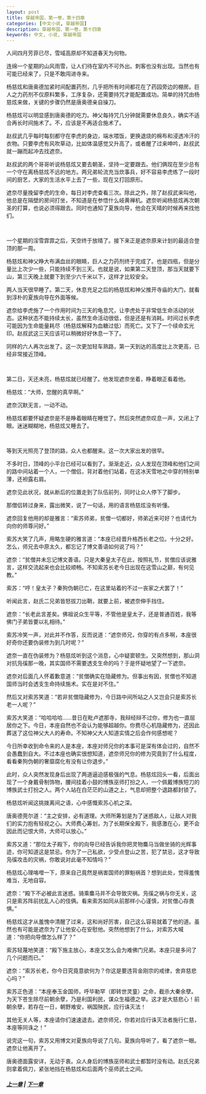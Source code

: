```yaml
---
layout: post
title: 穿越帝国，第一卷，第十四章
categories: [中文小说, 穿越帝国]
description: 穿越帝国，第一卷，第十四章
keywords: 中文, 小说, 穿越帝国
---
```


人间四月芳菲已尽，雪域高原却不知道春天为何物。

连绵一个星期的山风雨雪，让人们待在室内不可外出。刺客也没有出现。当然也有可能已经来了，只是不敢闯进寺来。

杨慈炫和唐奥德加紧时间配置药剂，几乎把所有时间都花在了药园旁边的棚房。巨人之力药剂不仅原料繁多，工序复杂，还需要持咒才能配置成功。简单的持咒由杨慈炫来做，关键的步骤仍然是唐奥德亲自操刀。

杨慈炫可以明显感到唐奥德的吃力。神父每持咒几分钟就需要休息良久，确实不适合再长时间施术了。不，应该是不再适合施术了。

赵叔武几乎每时每刻都守在李虎的身边，端水喂饭，更换退烧的棉布和浸透冷汗的衣物。只要李虎有风吹草动，比如体温感觉又升高了，或者醒了过来呻吟，赵叔武就一蹦而起冲去找遮奈。

赵叔武的两个哥哥听说杨慈炫又要去朝圣，坚持一定要跟去。他们俩现在至少总有一个守在离杨慈炫不远的地方。两兄弟轮流充当炊事兵，好不容易李虎练了一段时间的厨艺，大家的生活水平上去了一些，现在又打回原形。

遮奈尽量挽留李虎的生命，每日对李虎查看三次。除此之外，除了赵叔武来叫他，他总是在隔壁的房间打坐，不知道是在参悟什么岐黄禅机。遮奈听闻杨慈炫再次朝圣的打算，也说必须得跟去。同时也通知了夏族向导，他会在天晴的时候再来找他们。

<br/>

一个星期的淫雪霏霏之后，天空终于放晴了。接下来正是遮奈原来计划的最适合登顶的那一周。

杨慈炫和神父睁大布满血丝的眼睛，巨人之力药剂终于完成了。也是四瓶，但是分量比上次少一些，只能持续不到三天。也就是说，如果第二天登顶，那当天就要下山，第三天晚上就要下到至少六千米以下，这样才比较安全。

两人当天很早睡了。第二天，休息充足之后的杨慈炫和神父推开寺庙的大门，就看到淳朴的夏族向导在外面等候。

遮奈给李虎施了一个作用时间为三天的龟息咒，让李虎处于非常低生命活动的状态。这种状态不能持续太长，虽然生命活动很低，但是还是有消耗。时间过长李虎可能因为生命能量耗尽（杨慈炫解释为血糖过低）而死亡。又下了一个续命玄光印。赵叔武这三天应该可以稍微好好休息一下了。

同样的六人再次出发了。这一次更加轻车熟路，第一天到达的高度比上次更高，已经非常接近顶峰。

<br/>

第二日，天还未亮，杨慈炫就已经醒了。他发现遮奈坐着，睁着眼正看着他。

杨慈炫：“大师，您醒的真早啊。”

遮奈沉默无言，一动不动。

杨慈炫都要怀疑遮奈是不是睁着眼睛在睡觉了。然后突然遮奈叹息一声，又闭上了眼。迷迷糊糊地，杨慈炫又睡去了。

<br/>

等到天光照亮了登顶的路，众人也都醒来。这一次大家出发的很早。

不多时日，顶峰的小平台已经可以看到了。渐渐走近，众人发现在顶峰和他们之间的路中间站着一个人，一个僧侣，背对着他们站着，在这冰天雪地之中穿的特别单薄，还袒露右肩。

遮奈见此状况，就从断后的位置走到了队伍前列，同时让众人停下了脚步。

那僧侣转过身来，露出微笑，说了一句话，用的语言杨慈炫没有听懂。

遮奈回复他用的却是雅言：“索苏师弟，贫僧一切都好，师弟近来可好？也请代为向你的师尊问好。”

索苏大笑了几声，用略生硬的雅言道：“本座已经晋升格西长老之位。十分之好。怎么，师兄去中原太久，都忘记了博文善语如何说了吗？”

遮奈：“贫僧并未忘记博文善语。只是大秦皇太子在此，按照礼节，贫僧应该说雅言，这样交流起来也会比较顺畅。不知索苏长老今日出现在这雪山之巅，有何见教。”

索苏：“哼！皇太子？秦狗伪朝已亡，在这里站着的不过一丧家之犬罢了！”

听闻此言，赵氏二兄弟皆怒拔刀出鞘，就要上前，被遮奈伸手挡住。

遮奈：“长老此言差矣。佛祖说众生平等，不管他是皇太子，还是普通百姓，我等佛门子弟皆要以礼相待。”

索苏冷笑一声，对此并不作答，反而说道：“遮奈师兄，你穿的有点多啊，本座很好奇你还要伪装修为到几时呢？”

遮奈一直在伪装修为？杨慈炫听到这个消息，心中疑窦顿生。又突然想到，那山洞对抗凫徯那一晚，其实国师不需要透支生命的吗？于是怀疑地望了一下遮奈。

遮奈对后面几人怀着歉意道：“贫僧确实在隐藏修为。但事出有因，贫僧也不知道国师当时会透支生命持续施术。实在是对不住。”

然后又对索苏笑道：“若非贫僧隐藏修为，今日路中间所站之人又岂会只是索苏长老一人呢？”

索苏大笑道：“哈哈哈哈……昔日在毗卢遮那寺，我辩经辩不过你，修为也一直屈居你之下。今日，本座自然也不会认为能够超越你。你费尽心机隐藏修为，还因此葬送了这位神父大人的寿命。不知神父大人知道实情之后会作何感想呢？

今日所幸收到命令来的人是本座，本座对师兄你的本事可是深有体会过的，自然不会愚蠢到自大。不过本座也确实很想知道，遮奈师兄你的修为究竟到了什么程度，看看秦狗伪朝的奢靡腐化有没有让你退步。”

此时，众人突然发现身后出现了两道逼迫感极强的气息。杨慈炫回头一看，后面出现了一个身戴骨制饰物，腰间挂着小鼓的博族巫师打扮之人，一个佩戴博族短刀的博族武士打扮之人。两个人站在白茫茫的山道之上，气息却把整个退路都封锁了。

杨慈炫听闻这挑拨离间之语，心中感慨索苏心机之深。

唐奥德莞尔道：“主之安排，必有道理。大师所筹划是为了迷惑敌人，让敌人对我们的实力抱有轻视之心。大师费心筹划，为了长期保全殿下，我感激在心，更不会因此而记恨大师，大师可以放心。”

索苏又道：“那位太子殿下，你的向导已经告诉我你把灵物麋马当做坐骑的光辉事迹，你可知道这是禁忌。你为了一己私欲，少受点登山之苦，犯了禁忌，这才导致凫徯攻击的灾祸，你敢说对此毫不知情吗？”

杨慈炫心理咯噔一下，原来自己竟然是祸害国师的罪魁祸首？想到此处，觉得羞愧难当，无地自容。

遮奈：“殿下不必被此言迷惑。骑乘麋马并不会导致灾祸。凫徯之祸与你无关，这只是索苏阵前扰乱人心的伎俩。看来索苏如同从前那样小心谨慎，对贫僧心存畏惧。”

杨慈炫这才从羞愧中清醒了过来，这和尚好厉害，自己这么容易就着了他的道。虽然也有可能是遮奈为了让他安心在安慰他。突然他想到了什么，对索苏大喊道：“你把向导僧怎么样了？”

索苏轻蔑地笑道：“殿下施主放心，本座又怎么会为难佛门兄弟。本座只是多问了几个问题而已。”

遮奈：“索苏长老，你今日究竟意欲何为？你这是要违背金刚宗的戒律，舍弃慈悲心吗？”

索苏正色道：“本座奉玉金国师，呼毕勒罕（即转世灵童）之命，截杀大秦余孽。为天下苍生除尽前朝余孽，乃是利国利民，谋众生福德之举。这才是大慈悲心！前朝余孽，若存在一日，朝野难安，祸国殃民，应行诛灭法！

其他无关人等，本座请你们速速退去。遮奈师兄，你若对应行诛灭法者施行仁慈，本座等同诛之！”

说完这一句，索苏又用博文对夏族向导说了几句。夏族向导听了，看了遮奈一眼。遮奈让他离开了。

唐奥德面露安详，无动于衷。众人身后的博族巫师和武士都暂时没有动。赵氏兄弟则拿着佩刀，紧张地挡在杨慈炫和后面两个巫师武士之间。

##### [上一章](/../../2020/03/12/TimeTravellerEmpire-1-13/) | [下一章](/../../2020/03/15/TimeTravellerEmpire-1-15/)
